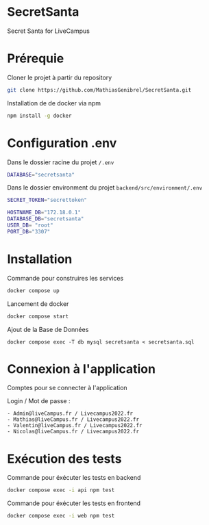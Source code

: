 # SecretSanta
Secret Santa for LiveCampus

# Prérequie
Cloner le projet à partir du repository 
```bash
git clone https://github.com/MathiasGenibrel/SecretSanta.git
```

Installation de de docker via npm
```bash
npm install -g docker
```

# Configuration .env

Dans le dossier racine du projet 
``
/.env 
``
``` bash
DATABASE="secretsanta"
```

Dans le dossier environment du projet 
``
backend/src/environment/.env
``
``` bash
SECRET_TOKEN="secrettoken"

HOSTNAME_DB="172.18.0.1"
DATABASE_DB="secretsanta"
USER_DB= "root"
PORT_DB="3307"
```

# Installation 

Commande pour construires les services
```bash
docker compose up
```

Lancement de docker 
```Bash
docker compose start
```

Ajout de la Base de Données
```
docker compose exec -T db mysql secretsanta < secretsanta.sql
```

# Connexion à l'application 

Comptes pour se connecter à l'application

Login / Mot de passe  :
```
- Admin@liveCampus.fr / Livecampus2022.fr                                 
- Mathias@liveCampus.fr / Livecampus2022.fr
- Valentin@liveCampus.fr / Livecampus2022.fr                    
- Nicolas@liveCampus.fr / Livecampus2022.fr   
```

# Exécution des tests

Commande pour éxécuter les tests en backend
```bash
docker compose exec -i api npm test
```

Commande pour éxécuter les tests en frontend
```bash
docker compose exec -i web npm test
```